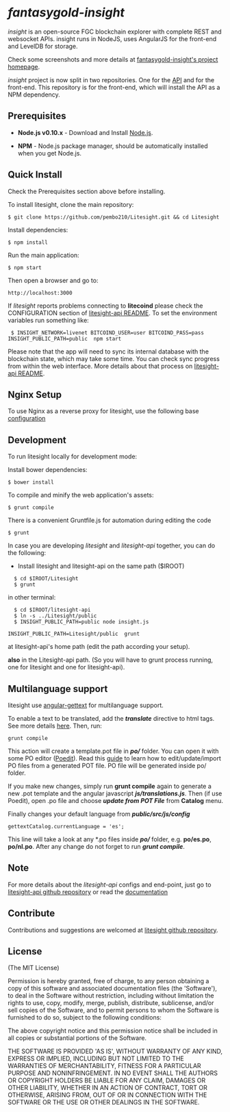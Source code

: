 # *fantasygold-insight*

*insight* is an open-source FGC blockchain explorer with complete REST and websocket APIs.
insight runs in NodeJS, uses AngularJS for the front-end and LevelDB for storage.

Check some screenshots and more details at [fantasygold-insight's project homepage](https://github.com/scottie/fantasygold-insight).

*insight* project is now split in two repositories. One for the [API](https://github.com/pembo210/Litesight-api)
and for the front-end. This repository is for the front-end, which will install the API as a NPM dependency.


## Prerequisites

* **Node.js v0.10.x** - Download and Install [Node.js](http://www.nodejs.org/download/).

* **NPM** - Node.js package manager, should be automatically installed when you get Node.js.


## Quick Install
  Check the Prerequisites section above before installing.

  To install litesight, clone the main repository:

    $ git clone https://github.com/pembo210/Litesight.git && cd Litesight

  Install dependencies:

    $ npm install
    
  Run the main application:

    $ npm start
    
  Then open a browser and go to:

    http://localhost:3000

  If *litesight* reports problems connecting to **litecoind** please check the CONFIGURATION section of 
  [litesight-api README](https://github.com/pembo210/Litesight-api/blob/master/README.md). To set the 
  environment variables run something like:
  
     $ INSIGHT_NETWORK=livenet BITCOIND_USER=user BITCOIND_PASS=pass INSIGHT_PUBLIC_PATH=public  npm start


  Please note that the app will need to sync its internal database
  with the blockchain state, which may take some time. You can check
  sync progress from within the web interface. More details about that process
  on [litesight-api README](https://github.com/pembo210/Litesight-api/blob/master/README.md). 
  
  
## Nginx Setup

To use Nginx as a reverse proxy for litesight, use the following base [configuration](https://gist.github.com/matiu/bdd5e55ff0ad90b54261)


## Development

To run litesight locally for development mode:

Install bower dependencies:

```
$ bower install
```

To compile and minify the web application's assets:

```
$ grunt compile
```

There is a convenient Gruntfile.js for automation during editing the code

```
$ grunt
```

In case you are developing *litesight* and *litesight-api* together, you can do the following:

* Install litesight and litesight-api on the same path ($IROOT)

```
  $ cd $IROOT/Litesight
  $ grunt
```

in other terminal:

```
  $ cd $IROOT/litesight-api
  $ ln -s ../Litesight/public
  $ INSIGHT_PUBLIC_PATH=public node insight.js 
```


``` 
INSIGHT_PUBLIC_PATH=Litesight/public  grunt
```

at litesight-api's home path (edit the path according your setup).

**also** in the Litesight-api path. (So you will have to grunt process running, one for litesight and one for litesight-api).


## Multilanguage support

litesight use [angular-gettext](http://angular-gettext.rocketeer.be) for
multilanguage support. 

To enable a text to be translated, add the ***translate*** directive to html tags. See more details [here](http://angular-gettext.rocketeer.be/dev-guide/annotate/). Then, run:

```
grunt compile
```

This action will create a template.pot file in ***po/*** folder. You can open
it with some PO editor ([Poedit](http://poedit.net)). Read this [guide](http://angular-gettext.rocketeer.be/dev-guide/translate/) to learn how to edit/update/import PO files from a generated POT file. PO file will be generated inside po/ folder.

If you make new changes, simply run **grunt compile** again to generate a new .pot template and the angular javascript ***js/translations.js***. Then (if use Poedit), open .po file and choose ***update from POT File*** from **Catalog** menu.

Finally changes your default language from ***public/src/js/config*** 

```
gettextCatalog.currentLanguage = 'es';
```

This line will take a look at any *.po files inside ***po/*** folder, e.g.
**po/es.po**, **po/nl.po**. After any change do not forget to run ***grunt
compile***.


## Note

For more details about the *litesight-api* configs and end-point, just go to [litesight-api github repository](https://github.com/pembo210/litesight-api) or read the [documentation](https://github.com/pembo210/Litesight-api/blob/master/README.md)

## Contribute

Contributions and suggestions are welcomed at [litesight github repository](https://github.com/pembo210/Litesight).


## License
(The MIT License)

Permission is hereby granted, free of charge, to any person obtaining
a copy of this software and associated documentation files (the
'Software'), to deal in the Software without restriction, including
without limitation the rights to use, copy, modify, merge, publish,
distribute, sublicense, and/or sell copies of the Software, and to
permit persons to whom the Software is furnished to do so, subject to
the following conditions:

The above copyright notice and this permission notice shall be
included in all copies or substantial portions of the Software.

THE SOFTWARE IS PROVIDED 'AS IS', WITHOUT WARRANTY OF ANY KIND,
EXPRESS OR IMPLIED, INCLUDING BUT NOT LIMITED TO THE WARRANTIES OF
MERCHANTABILITY, FITNESS FOR A PARTICULAR PURPOSE AND NONINFRINGEMENT.
IN NO EVENT SHALL THE AUTHORS OR COPYRIGHT HOLDERS BE LIABLE FOR ANY
CLAIM, DAMAGES OR OTHER LIABILITY, WHETHER IN AN ACTION OF CONTRACT,
TORT OR OTHERWISE, ARISING FROM, OUT OF OR IN CONNECTION WITH THE
SOFTWARE OR THE USE OR OTHER DEALINGS IN THE SOFTWARE.
